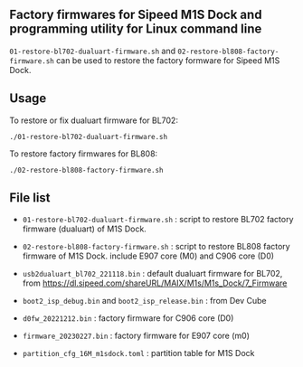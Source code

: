 ## Factory firmwares for Sipeed M1S Dock and programming utility for Linux command line
`01-restore-bl702-dualuart-firmware.sh` and `02-restore-bl808-factory-firmware.sh` can be 
used to restore the factory formware for Sipeed M1S Dock.

## Usage
To restore or fix dualuart firmware for BL702:
```
./01-restore-bl702-dualuart-firmware.sh
```

To restore factory firmwares for BL808:
```
./02-restore-bl808-factory-firmware.sh
```

## File list

- `01-restore-bl702-dualuart-firmware.sh` : script to restore BL702 factory firmware (dualuart) of M1S Dock.

- `02-restore-bl808-factory-firmware.sh` : script to restore BL808 factory firmware of M1S Dock. include E907 core (M0) and C906 core (D0)

- `usb2dualuart_bl702_221118.bin` : default dualuart firmware for BL702, from https://dl.sipeed.com/shareURL/MAIX/M1s/M1s_Dock/7_Firmware
 
- `boot2_isp_debug.bin` and `boot2_isp_release.bin` : from Dev Cube

- `d0fw_20221212.bin` : factory firmware for C906 core (D0)

- `firmware_20230227.bin` : factory firmware for E907 core (m0)

- `partition_cfg_16M_m1sdock.toml` : partition table for M1S Dock
